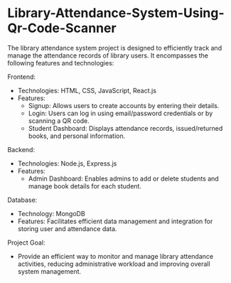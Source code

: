 # Library-Attendance-System-Using-Qr-Code-Scanner

The library attendance system project is designed to efficiently track and manage the attendance records of library users. It encompasses the following features and technologies:

Frontend:
- Technologies: HTML, CSS, JavaScript, React.js
- Features: 
  - Signup: Allows users to create accounts by entering their details.
  - Login: Users can log in using email/password credentials or by scanning a QR code.
  - Student Dashboard: Displays attendance records, issued/returned books, and personal information.

Backend:
- Technologies: Node.js, Express.js
- Features:
  - Admin Dashboard: Enables admins to add or delete students and manage book details for each student.

Database:
- Technology: MongoDB
- Features: Facilitates efficient data management and integration for storing user and attendance data.

Project Goal:
- Provide an efficient way to monitor and manage library attendance activities, reducing administrative workload and improving overall system management.
